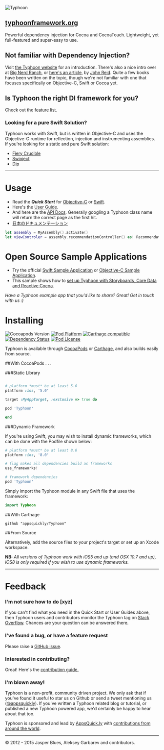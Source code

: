 ![Typhoon](http://typhoonframework.org/typhoon-splash.png)
## <a href="http://typhoonframework.org">typhoonframework.org</a>  

Powerful dependency injection for Cocoa and CocoaTouch. Lightweight, yet full-featured and super-easy to use. 

## Not familiar with Dependency Injection? 

Visit <a href="http://typhoonframework.org">the Typhoon website</a> for an introduction. There's also a nice intro over at <a href="https://www.bignerdranch.com/blog/dependency-injection-ios/">Big Nerd Ranch</a>, or <a href="https://www.objc.io/issues/15-testing/dependency-injection/">here's an article</a>, by <a href="http://qualitycoding.org/">John Reid</a>. Quite a few books have been written on the topic, though we're not familiar with one that focuses specifically on Objective-C, Swift or Cocoa yet. 

## Is Typhoon the right DI framework for you? 

Check out the <a href="http://www.typhoonframework.org/#features">feature list</a>. 

### Looking for a pure Swift Solution?

Typhoon works with Swift, but is written in Objective-C and uses the Objective-C runtime for reflection, injection and instrumenting assemblies. If you're looking for a static and pure Swift solution: 

* <a href="https://github.com/jkolb/FieryCrucible">Fiery Crucible</a>
* <a href="https://github.com/Swinject/Swinject">Swinject</a>
* <a href="https://github.com/AliSoftware/Dip">Dip</a>

---------------------------------------

# Usage

* Read the ***Quick Start*** for <a href="https://github.com/appsquickly/Typhoon/wiki/Quick-Start">Objective-C</a> or <a href="https://github.com/appsquickly/Typhoon/wiki/Swift-Quick-Start">Swift</a>. 
* Here's the <a href="https://github.com/appsquickly/Typhoon/wiki/Types-of-Injections">User Guide</a>.
* And here are the <a href="http://typhoonframework.org/docs/latest/api/modules.html">API Docs</a>. Generally googling a Typhoon class name will return the correct page as the first hit. 
* <a href="http://ios.caph.jp/typhoon/introduction">日本のドキュメンテーション</a>

```swift
let assembly = MyAssembly().activate()
let viewControler = assembly.recommendationController() as! RecommendationController
```

# Open Source Sample Applications

* Try the official <a href="https://github.com/appsquickly/Typhoon-Swift-Example">Swift Sample Application</a> or <a href="https://github.com/appsquickly/Typhoon-example">Objective-C Sample Application</a>. 
* This sample shows how to <a href="https://github.com/appsquickly/Typhoon-CoreData-RAC-Example">set up Typhoon with Storyboards, Core Data and Reactive Cocoa</a>. 

*Have a Typhoon example app that you'd like to share? Great! Get in touch with us :)*

# Installing 
![Cocoapods Version](https://cocoapod-badges.herokuapp.com/v/Typhoon/badge.png) [![Pod Platform](https://img.shields.io/cocoapods/p/Typhoon.svg?style=flat)](http://typhoonframework.org/docs/latest/api/modules.html) [![Carthage compatible](https://img.shields.io/badge/Carthage-compatible-4BC51D.svg?style=flat)](https://github.com/Carthage/Carthage) [![Dependency Status](https://www.versioneye.com/objective-c/typhoon/1.1.1/badge.svg?style=flat)](https://www.versioneye.com/objective-c/typhoon) [![Pod License](https://img.shields.io/cocoapods/l/Typhoon.svg?style=flat)](https://github.com/appsquickly/Typhoon/blob/master/LICENSE)

Typhoon is available through <a href="http://cocoapods.org/?q=Typhoon">CocoaPods</a> or <a href="https://github.com/Carthage/Carthage">Carthage</a>, and also builds easily from source.

##With CocoaPods . . . 

###Static Library

```ruby

# platform *must* be at least 5.0
platform :ios, '5.0'

target :MyAppTarget, :exclusive => true do

pod 'Typhoon'

end
```

###Dynamic Framework

If you're using Swift, you may wish to install dynamic frameworks, which can be done with the Podfile shown below: 

```ruby
# platform *must* be at least 8.0
platform :ios, '8.0'

# flag makes all dependencies build as frameworks
use_frameworks!

# framework dependencies
pod 'Typhoon'
```

Simply import the Typhoon module in any Swift file that uses the framework:

```Swift
import Typhoon
```

##With Carthage

```
github "appsquickly/Typhoon"
```

##From Source

Alternatively, add the source files to your project's target or set up an Xcode workspace. 

**NB:** *All versions of Typhoon work with iOS5 and up (and OSX 10.7 and up), iOS8 is only required if you wish to use dynamic frameworks.* 

---------------------------------------

# Feedback

### I'm not sure how to do [xyz]

If you can't find what you need in the Quick Start or User Guides above, then Typhoon users and contributors monitor the Typhoon tag on <a href="http://stackoverflow.com/questions/tagged/typhoon?sort=newest&pageSize=15">Stack Overflow</a>. Chances are your question can be answered there. 

### I've found a bug, or have a feature request

Please raise a <a href="https://github.com/appsquickly/Typhoon/issues">GitHub issue</a>.

### Interested in contributing?

 Great! Here's the <a href="https://github.com/appsquickly/Typhoon/wiki/Contribution-Guide">contribution guide.</a>

### I'm blown away!

Typhoon is a non-profit, community driven project. We only ask that if you've found it useful to star us on Github or send a tweet mentioning us (<a href="https://twitter.com/appsquickly">@appsquickly</a>). If you've written a Typhoon related blog or tutorial, or published a new Typhoon powered app, we'd certainly be happy to hear about that too. 

Typhoon is sponsored and lead by <a href="http://appsquick.ly">AppsQuick.ly</a> with <a href="https://github.com/appsquickly/Typhoon/graphs/contributors">contributions from around the world</a>. 
 
---------------------------------------
© 2012 - 2015 Jasper Blues, Aleksey Garbarev and contributors.



